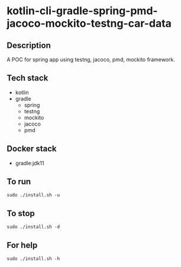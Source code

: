 # kotlin-cli-gradle-spring-pmd-jacoco-mockito-testng-car-data

## Description
A POC for spring app using testng,
jacoco, pmd, mockito framework.

## Tech stack
- kotlin
- gradle
  - spring
  - testng
  - mockito
  - jacoco
  - pmd

## Docker stack
- gradle:jdk11

## To run
`sudo ./install.sh -u`

## To stop
`sudo ./install.sh -d`

## For help
`sudo ./install.sh -h`
